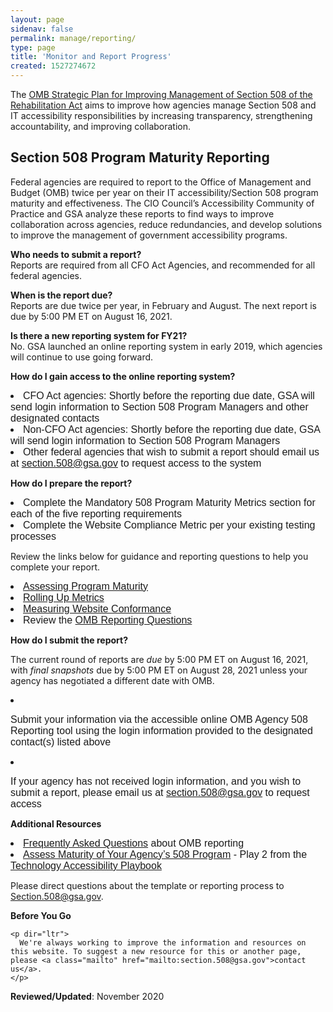 ```yaml
---
layout: page
sidenav: false
permalink: manage/reporting/
type: page
title: 'Monitor and Report Progress'
created: 1527274672
---
```


<p dir="ltr">
  The <a href="https://obamawhitehouse.archives.gov/sites/default/files/omb/procurement/memo/strategic-plan-508-compliance.pdf">OMB Strategic Plan for Improving Management of Section 508 of the Rehabilitation Act</a> aims to improve how agencies manage Section 508 and IT accessibility responsibilities by increasing transparency, strengthening accountability, and improving collaboration.
</p>

<h2 dir="ltr">
  Section 508 Program Maturity Reporting
</h2>

<p dir="ltr">
  Federal agencies are required to report to the Office of Management and Budget (OMB) twice per year on their IT accessibility/Section 508 program maturity and effectiveness. The CIO Council’s Accessibility Community of Practice and GSA analyze these reports to find ways to improve collaboration across agencies, reduce redundancies, and develop solutions to improve the management of government accessibility programs.
</p>

<p dir="ltr">
  <strong>Who needs to submit a report?</strong><br /> Reports are required from all CFO Act Agencies, and recommended for all federal agencies.
</p>

<p dir="ltr">
  <strong>When is the report due?</strong><br /> Reports are due twice per year, in February and August. The next report is due by 5:00 PM ET on August 16, 2021.
</p>

<p dir="ltr">
  <strong>Is there a new reporting system for FY21?</strong><br /> No.&nbsp;GSA launched an online reporting system in early 2019, which agencies will continue to use going forward.
</p>

<p dir="ltr">
  <strong>How do I gain access to the online reporting system?</strong>
</p>

<li dir="ltr">
  <span style="font-size:16px"><span style="font-family:Verdana,Geneva,sans-serif">CFO Act agencies: Shortly before the reporting due date, GSA will send login information to Section 508 Program Managers and other designated contacts</span></span>
</li>
<li dir="ltr">
  <span style="font-size:16px"><span style="font-family:Verdana,Geneva,sans-serif">Non-CFO Act agencies: Shortly before the reporting due date, GSA will send login information to Section 508 Program Managers</span></span>
</li>
<li dir="ltr">
  <span style="font-size:16px"><span style="font-family:Verdana,Geneva,sans-serif">Other federal agencies that wish to submit a report should email us at <a class="mailto" href="mailto:section.508@gsa.gov">section.508@gsa.gov</a> to request access to the system</span></span>
</li>

<p dir="ltr">
  <strong>How do I prepare the report?</strong>
</p>

<li dir="ltr">
  <span style="font-size:16px"><span style="font-family:Verdana,Geneva,sans-serif">Complete the Mandatory 508 Program Maturity Metrics section for each of the five reporting requirements</span></span>
</li>
<li dir="ltr">
  <span style="font-size:16px"><span style="font-family:Verdana,Geneva,sans-serif">Complete the Website Compliance Metric per your existing testing processes</span></span>
</li>

<p dir="ltr">
  Review the links below for guidance and reporting questions to help you complete your report.
</p>

<li dir="ltr">
  <span style="font-size:16px"><span style="font-family:Verdana,Geneva,sans-serif"><a href="https://www.section508.gov/manage/reporting/guidelines-program-maturity">Assessing Program Maturity</a></span></span>
</li>
<li dir="ltr">
  <span style="font-size:16px"><span style="font-family:Verdana,Geneva,sans-serif"><a href="https://www.section508.gov/manage/reporting/guidelines-roll-up-metrics">Rolling Up Metrics</a></span></span>
</li>
<li dir="ltr">
  <span style="font-size:16px"><span style="font-family:Verdana,Geneva,sans-serif"><a href="https://www.section508.gov/manage/reporting/guidelines-conformance">Measuring Website Conformance</a></span></span>
</li>
<li dir="ltr">
  <span style="font-size:16px"><span style="font-family:Verdana,Geneva,sans-serif">Review the <a href="https://www.section508.gov/manage/reporting/questions">OMB Reporting Questions</a></span></span>
</li>

<p dir="ltr">
  <strong>How do I submit the report?</strong>
</p>

<p dir="ltr">
  The current round of reports are&nbsp;<em>due&nbsp;</em>by 5:00 PM ET on August 16, 2021, with&nbsp;<em>final snapshots</em>&nbsp;due by 5:00 PM ET on August 28, 2021&nbsp;unless your agency has negotiated a different date with OMB.
</p>

<li dir="ltr">
  <p dir="ltr">
    <span style="font-family:Verdana,Geneva,sans-serif"><span style="font-size:16px">Submit your information via the accessible online OMB Agency 508 Reporting tool using the login information provided to the designated contact(s) listed above</span></span>
  </p>
</li>

<li dir="ltr">
  <p dir="ltr">
    <span style="font-family:Verdana,Geneva,sans-serif"><span style="font-size:16px">If your agency has not received login information, and you wish to submit a report, please email us at <a class="mailto" href="mailto:section.508@gsa.gov">section.508@gsa.gov</a> to request access</span></span>
  </p>
</li>

<p dir="ltr">
  <strong>Additional Resources</strong>
</p>

<li dir="ltr">
  <span style="font-size:16px"><span style="font-family:Verdana,Geneva,sans-serif"><a href="https://www.section508.gov/manage/reporting/faq">Frequently Asked Questions</a> about OMB reporting</span></span>
</li>
<li dir="ltr">
  <span style="font-size:16px"><span style="font-family:Verdana,Geneva,sans-serif"><a href="https://www.section508.gov/tools/playbooks/technology-accessibility-playbook-intro/play02">Assess Maturity of Your Agency’s 508 Program</a> - Play 2 from the <a href="https://www.section508.gov/tools/playbooks/technology-accessibility-playbook-intro">Technology Accessibility Playbook</a></span></span>
</li>

<p dir="ltr">
  Please direct questions about the template or reporting process to <a href="mailto:Section.508@gsa.gov" target="_blank">Section.508@gsa.gov</a>.
</p>

<div class="panel panel-default">
  <div class="panel-body">
    <strong>Before You Go</strong> 
    
    <p dir="ltr">
      We're always working to improve the information and resources on this website. To suggest a new resource for this or another page, please <a class="mailto" href="mailto:section.508@gsa.gov">contact us</a>.
    </p>
  </div>
</div>

**Reviewed/Updated**: November 2020